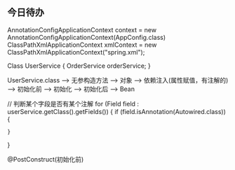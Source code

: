 ## 今日待办


AnnotationConfigApplicationContext context = new AnnotationConfigApplicationContext(AppConfig.class)
ClassPathXmlApplicationContext xmlContext = new ClassPathXmlApplicationContext("spring.xml");


Class UserService {
	OrderService orderService;
}


UserService.class   --> 无参构造方法   --> 对象  --> 依赖注入(属性赋值，有注解的)  --> 初始化前   --> 初始化  --> 初始化后  --> Bean


// 判断某个字段是否有某个注解
for (Field field : userService.getClass().getFields()) {
	if (field.isAnnotation(Autowired.class)) {
	
	}
}



@PostConstruct(初始化前)
